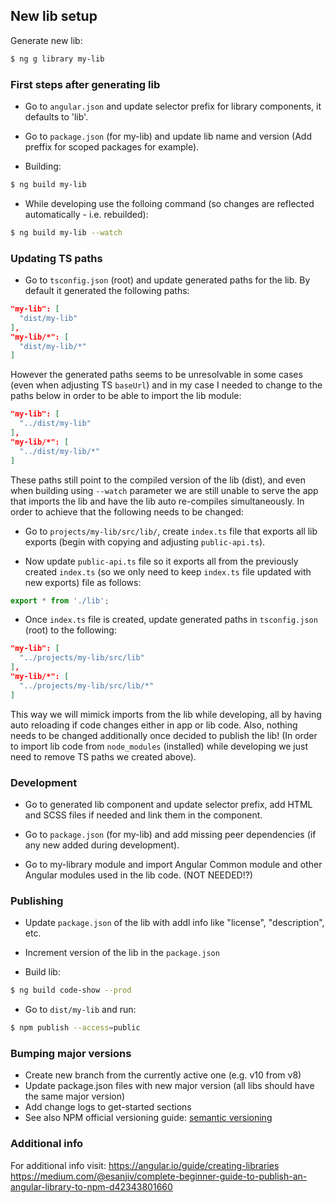## New lib setup
Generate new lib:

```bash
$ ng g library my-lib
```

### First steps after generating lib
- Go to `angular.json` and update selector prefix for library components, it defaults to 'lib'.

- Go to `package.json` (for my-lib) and update lib name and version (Add preffix for scoped packages for example).

- Building:
```bash
$ ng build my-lib
```

- While developing use the folloing command (so changes are reflected automatically - i.e. rebuilded): 
```bash
$ ng build my-lib --watch
```

### Updating TS paths
- Go to `tsconfig.json` (root) and update generated paths for the lib. By default it generated the following paths:
```json
"my-lib": [
  "dist/my-lib"
],
"my-lib/*": [
  "dist/my-lib/*"
]
```
However the generated paths seems to be unresolvable in some cases (even when adjusting TS `baseUrl`) and in my case I needed to change to the paths below in order to be able to import the lib module:
```json
"my-lib": [
  "../dist/my-lib"
],
"my-lib/*": [
  "../dist/my-lib/*"
]
```

These paths still point to the compiled version of the lib (dist), and even when building using `--watch` parameter we are still unable to serve the app that imports the lib and have the lib auto re-compiles simultaneously. 
In order to achieve that the following needs to be changed:
- Go to `projects/my-lib/src/lib/`, create `index.ts` file that exports all lib exports (begin with copying and adjusting `public-api.ts`). 

- Now update `public-api.ts` file so it exports all from the previously created `index.ts` (so we only need to keep `index.ts` file updated with new exports) file as follows:
```typescript
export * from './lib';
```

- Once `index.ts` file is created, update generated paths in `tsconfig.json` (root) to the following:
```json
"my-lib": [
  "../projects/my-lib/src/lib"
],
"my-lib/*": [
  "../projects/my-lib/src/lib/*"
]
```

This way we will mimick imports from the lib while developing, all by having auto reloading if code changes either in app or lib code. Also, nothing needs to be changed additionally once decided to publish the lib!
(In order to import lib code from `node_modules` (installed) while developing we just need to remove TS paths we created above).


### Development
- Go to generated lib component and update selector prefix, add HTML and SCSS files if needed and link them in the component.

- Go to `package.json` (for my-lib) and add missing peer dependencies (if any new added during development).

- Go to my-library module and import Angular Common module and other Angular modules used in the lib code. (NOT NEEDED!?)


### Publishing
- Update `package.json` of the lib with addl info like "license", "description", etc.

- Increment version of the lib in the `package.json`

- Build lib:
```bash
$ ng build code-show --prod
```

- Go to `dist/my-lib` and run:
```bash
$ npm publish --access=public
```


### Bumping major versions
- Create new branch from the currently active one (e.g. v10 from v8)
- Update package.json files with new major version (all libs should have the same major version)
- Add change logs to get-started sections
- See also NPM official versioning guide: [semantic versioning](https://docs.npmjs.com/about-semantic-versioning)



### Additional info
For additional info visit: 
https://angular.io/guide/creating-libraries
https://medium.com/@esanjiv/complete-beginner-guide-to-publish-an-angular-library-to-npm-d42343801660